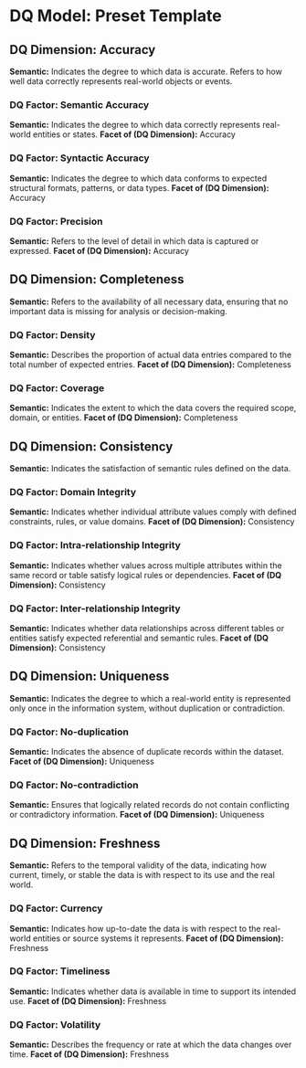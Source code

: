 # DQ Model: Preset Template

## DQ Dimension: Accuracy
**Semantic:** Indicates the degree to which data is accurate. Refers to how well data correctly represents real-world objects or events.

### DQ Factor: Semantic Accuracy  
**Semantic:** Indicates the degree to which data correctly represents real-world entities or states.
**Facet of (DQ Dimension):** Accuracy

### DQ Factor: Syntactic Accuracy  
**Semantic:** Indicates the degree to which data conforms to expected structural formats, patterns, or data types.
**Facet of (DQ Dimension):** Accuracy

### DQ Factor: Precision
**Semantic:** Refers to the level of detail in which data is captured or expressed.
**Facet of (DQ Dimension):** Accuracy

## DQ Dimension: Completeness
**Semantic:** Refers to the availability of all necessary data, ensuring that no important data is missing for analysis or decision-making.

### DQ Factor: Density  
**Semantic:** Describes the proportion of actual data entries compared to the total number of expected entries.
**Facet of (DQ Dimension):** Completeness

### DQ Factor: Coverage  
**Semantic:** Indicates the extent to which the data covers the required scope, domain, or entities.
**Facet of (DQ Dimension):** Completeness


## DQ Dimension: Consistency
**Semantic:** Indicates the satisfaction of semantic rules defined on the data.

### DQ Factor: Domain Integrity
**Semantic:** Indicates whether individual attribute values comply with defined constraints, rules, or value domains.
**Facet of (DQ Dimension):** Consistency

### DQ Factor: Intra-relationship Integrity
**Semantic:** Indicates whether values across multiple attributes within the same record or table satisfy logical rules or dependencies.
**Facet of (DQ Dimension):** Consistency

### DQ Factor: Inter-relationship Integrity
**Semantic:** Indicates whether data relationships across different tables or entities satisfy expected referential and semantic rules.
**Facet of (DQ Dimension):** Consistency


## DQ Dimension: Uniqueness
**Semantic:** Indicates the degree to which a real-world entity is represented only once in the information system, without duplication or contradiction.

### DQ Factor: No-duplication
**Semantic:** Indicates the absence of duplicate records within the dataset.
**Facet of (DQ Dimension):** Uniqueness

### DQ Factor: No-contradiction
**Semantic:** Ensures that logically related records do not contain conflicting or contradictory information.
**Facet of (DQ Dimension):** Uniqueness


## DQ Dimension: Freshness
**Semantic:** Refers to the temporal validity of the data, indicating how current, timely, or stable the data is with respect to its use and the real world.

### DQ Factor: Currency
**Semantic:** Indicates how up-to-date the data is with respect to the real-world entities or source systems it represents.
**Facet of (DQ Dimension):** Freshness

### DQ Factor: Timeliness
**Semantic:** Indicates whether data is available in time to support its intended use.
**Facet of (DQ Dimension):** Freshness

### DQ Factor: Volatility
**Semantic:** Describes the frequency or rate at which the data changes over time.
**Facet of (DQ Dimension):** Freshness

